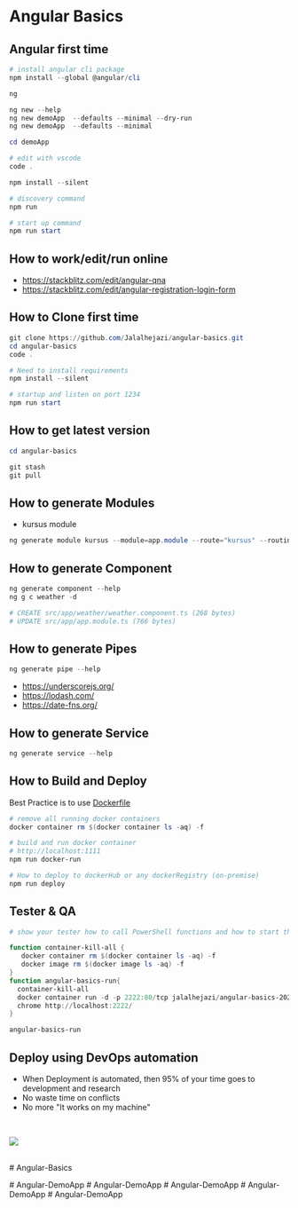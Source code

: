# Angular Basics

## Angular first time

```powershell
# install angular cli package
npm install --global @angular/cli

ng 

ng new --help
ng new demoApp  --defaults --minimal --dry-run 
ng new demoApp  --defaults --minimal

cd demoApp

# edit with vscode
code .

npm install --silent

# discovery command
npm run 

# start up command
npm run start
```

## How to work/edit/run online 

- https://stackblitz.com/edit/angular-qna
- https://stackblitz.com/edit/angular-registration-login-form





## How to Clone first time

```powershell
git clone https://github.com/Jalalhejazi/angular-basics.git 
cd angular-basics
code .

# Need to install requirements
npm install --silent

# startup and listen on port 1234
npm run start
```


## How to get latest version 

```powershell
cd angular-basics

git stash
git pull
```

## How to generate Modules

- kursus module
```powershell
ng generate module kursus --module=app.module --route="kursus" --routingScope=Child 
```



## How to generate Component

```powershell
ng generate component --help
ng g c weather -d

# CREATE src/app/weather/weather.component.ts (268 bytes)
# UPDATE src/app/app.module.ts (766 bytes)

```


## How to generate Pipes

```powershell
ng generate pipe --help

```

- https://underscorejs.org/
- https://lodash.com/
- https://date-fns.org/





## How to generate Service

```powershell
ng generate service --help
```


## How to Build and Deploy

Best Practice is to use [Dockerfile](dockerfile)

```powershell
# remove all running docker containers
docker container rm $(docker container ls -aq) -f

# build and run docker container
# http://localhost:1111
npm run docker-run

# How to deploy to dockerHub or any dockerRegistry (on-premise)
npm run deploy
```


## Tester & QA

```powershell
# show your tester how to call PowerShell functions and how to start the app

function container-kill-all {
   docker container rm $(docker container ls -aq) -f
   docker image rm $(docker image ls -aq) -f  
}
function angular-basics-run{
  container-kill-all
  docker container run -d -p 2222:80/tcp jalalhejazi/angular-basics-2020:latest
  chrome http://localhost:2222/
}

angular-basics-run
```


## Deploy using DevOps automation

- When Deployment is automated, then 95% of your time goes to development and research 
- No waste time on conflicts
- No more "It works on my machine"

<br>

![](src/assets/ci-cd-workflow.png)

<br>
# Angular-Basics

#   A n g u l a r - D e m o A p p  
 #   A n g u l a r - D e m o A p p  
 #   A n g u l a r - D e m o A p p  
 #   A n g u l a r - D e m o A p p  
 #   A n g u l a r - D e m o A p p  
 